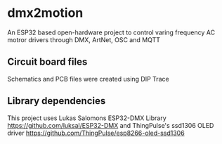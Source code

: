# dmx2motion
An ESP32 based open-hardware project to control varing frequency AC motror drivers through DMX, ArtNet, OSC and MQTT

## Circuit board files
Schematics and PCB files were created using DIP Trace

## Library dependencies
This project uses Lukas Salomons ESP32-DMX Library https://github.com/luksal/ESP32-DMX and ThingPulse's ssd1306 OLED driver https://github.com/ThingPulse/esp8266-oled-ssd1306
